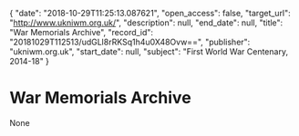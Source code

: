 {
  "date": "2018-10-29T11:25:13.087621", 
  "open_access": false, 
  "target_url": "http://www.ukniwm.org.uk/", 
  "description": null, 
  "end_date": null, 
  "title": "War Memorials Archive", 
  "record_id": "20181029T112513/udGLl8rRKSq1h4u0X48Ovw==", 
  "publisher": "ukniwm.org.uk", 
  "start_date": null, 
  "subject": "First World War Centenary, 2014-18"
}

# War Memorials Archive

None